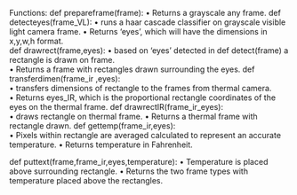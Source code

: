 
  
Functions:
def prepareframe(frame): 
•	Returns a grayscale any frame. 
def detecteyes(frame_VL): 
•	runs a haar cascade classifier on grayscale visible light camera frame. 
•	Returns ‘eyes’, which will have the dimensions in x,y,w,h format.  
def drawrect(frame,eyes):
•	based on ‘eyes’ detected in def detect(frame) a rectangle is drawn on frame.  
•	Returns a frame with rectangles drawn surrounding the eyes. 
def transferdimen(frame_ir ,eyes):  
•	transfers dimensions of rectangle to the frames from thermal camera.  
•	Returns eyes_IR, which is the proportional rectangle coordinates of the eyes on the thermal frame.
def drawrectIR(frame_ir_eyes):  
•	draws rectangle on thermal frame. 
•	Returns a thermal frame with rectangle drawn. 
 def gettemp(frame_ir,eyes):  
•	Pixels within rectangle are averaged calculated to represent an accurate temperature.
•	 Returns temperature in Fahrenheit. 

def puttext(frame,frame_ir,eyes,temperature): 
•	Temperature is placed above surrounding rectangle. 
•	Returns the two frame types with temperature placed above the rectangles.
